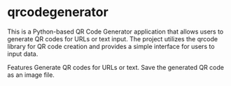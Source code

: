 # qrcodegenerator
This is a Python-based QR Code Generator application that allows users to generate QR codes for URLs or text input. The project utilizes the qrcode library for QR code creation and provides a simple interface for users to input data.

Features
Generate QR codes for URLs or text.
Save the generated QR code as an image file.
